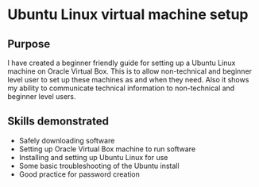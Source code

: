 # Ubuntu Linux virtual machine setup

## Purpose

I have created a beginner friendly guide for setting up a Ubuntu Linux machine on Oracle Virtual Box. This is to allow non-technical and beginner level user to set up these machines as and when they need. Also it shows my ability to communicate technical information to non-technical and beginner level users.

## Skills demonstrated

* Safely downloading software
* Setting up Oracle Virtual Box machine to run software
* Installing and setting up Ubuntu Linux for use
* Some basic troubleshooting of the Ubuntu install
* Good practice for password creation
